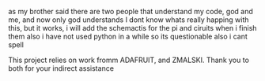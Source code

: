 as my brother said there are two people that understand my code, god and me, and now only god understands
I dont know whats really happing with this, but it works, i will add the schemactis for the pi and ciruits when i finish them 
also i have not used python in a while so its questionable 
also i cant spell

This project relies on work fromm ADAFRUIT, and ZMALSKI. Thank you to both for your indirect assistance

